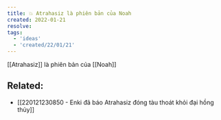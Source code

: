 ```yaml
---
title: 💥 Atrahasiz là phiên bản của Noah
created: 2022-01-21
resolve: 
tags:
  - 'ideas'
  - 'created/22/01/21'
---
```


[[Atrahasiz]] là phiên bản của [[Noah]]

## Related:
- [[220121230850 - Enki đã báo Atrahasiz đóng tàu thoát khỏi đại hồng thủy]]
